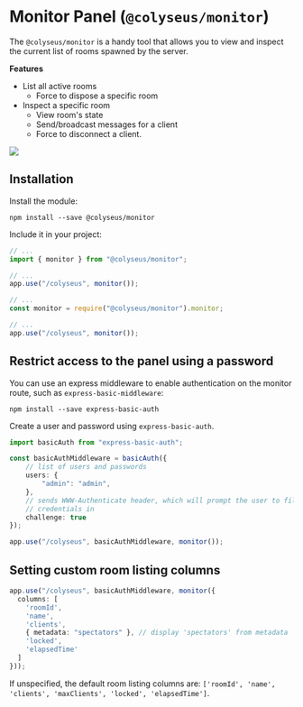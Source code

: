 # Monitor Panel (`@colyseus/monitor`)

The `@colyseus/monitor` is a handy tool that allows you to view and inspect the current list of rooms spawned by the server.

**Features**

- List all active rooms
    - Force to dispose a specific room
- Inspect a specific room
    - View room's state
    - Send/broadcast messages for a client
    - Force to disconnect a client.

<img src="https://github.com/colyseus/colyseus-monitor/raw/master/media/demo.gif?raw=true" />

## Installation

Install the module:

```
npm install --save @colyseus/monitor
```

Include it in your project:

```typescript fct_label="TypeScript"
// ...
import { monitor } from "@colyseus/monitor";

// ...
app.use("/colyseus", monitor());
```

```javascript fct_label="JavaScript"
// ...
const monitor = require("@colyseus/monitor").monitor;

// ...
app.use("/colyseus", monitor());
```


## Restrict access to the panel using a password

You can use an express middleware to enable authentication on the monitor route, such as `express-basic-middleware`:

```
npm install --save express-basic-auth
```

Create a user and password using `express-basic-auth`.

```typescript
import basicAuth from "express-basic-auth";

const basicAuthMiddleware = basicAuth({
    // list of users and passwords
    users: {
        "admin": "admin",
    },
    // sends WWW-Authenticate header, which will prompt the user to fill
    // credentials in
    challenge: true
});

app.use("/colyseus", basicAuthMiddleware, monitor());
```

## Setting custom room listing columns

```typescript
app.use("/colyseus", basicAuthMiddleware, monitor({
  columns: [
    'roomId',
    'name',
    'clients',
    { metadata: "spectators" }, // display 'spectators' from metadata
    'locked',
    'elapsedTime'
  ]
}));
```

If unspecified, the default room listing columns are: `['roomId', 'name', 'clients', 'maxClients', 'locked', 'elapsedTime']`.
